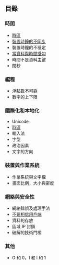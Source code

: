 ## 目錄

### 時間

* [時區](article/timezone.md)
* [裝置時鐘的不同步](article/clock_unsync.md)
* 裝置時鐘的不穩定
* [當資料與時間掛勾](article/time_related_data.md)
* 時間不是資料主鍵
* 閏秒

### 編程

* 浮點數不可靠
* 數字的上下限

### 國際化和本地化

* Unicode
* [時區](article/timezone.md)
* 輸入法
* 字型
* 政治因素
* 文字的方向

### 裝置與作業系統

* 作業系統與文字檔
* 畫面比例，大小與密度

### 網絡與安全性

* 網絡錯誤及處理手法
* [不要相信用戶端](article/dont_trust_client.md)
* 資料的存放
* 區域 IP 封鎖
* 破解的技術門檻

### 其他

* O 和 0，I 和 l 和 1
